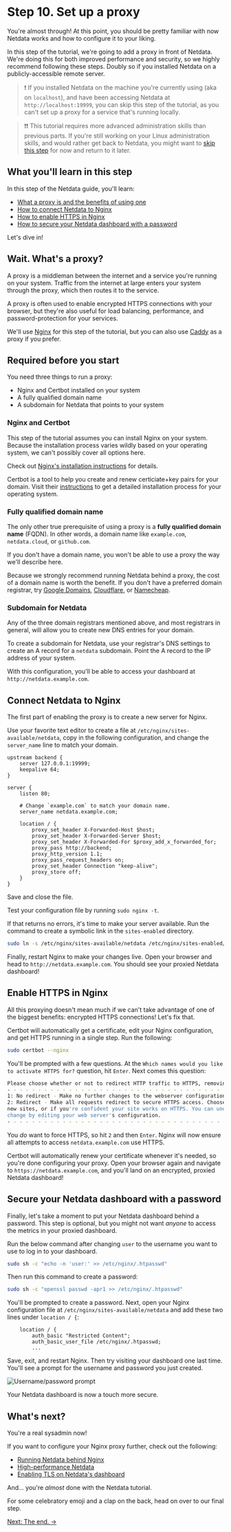 # Step 10. Set up a proxy

You're almost through! At this point, you should be pretty familiar with now Netdata works and how to configure it to
your liking.

In this step of the tutorial, we're going to add a proxy in front of Netdata. We're doing this for both improved
performance and security, so we highly recommend following these steps. Doubly so if you installed Netdata on a
publicly-accessible remote server.

> ❗ If you installed Netdata on the machine you're currently using (aka on `localhost`), and have been accessing Netdata
> at `http://localhost:19999`, you can skip this step of the tutorial, as you can't set up a proxy for a service that's
> running locally.

> ❗❗ This tutorial requires more advanced administration skills than previous parts. If you're still working on your
> Linux administration skills, and would rather get back to Netdata, you might want to [skip this
> step](step-99.md) for now and return to it later.

## What you'll learn in this step

In this step of the Netdata guide, you'll learn:

-   [What a proxy is and the benefits of using one](#wait-whats-a-proxy)
-   [How to connect Netdata to Nginx](#connect-netdata-to-nginx)
-   [How to enable HTTPS in Nginx](#enable-https-in-nginx)
-   [How to secure your Netdata dashboard with a password](#secure-your-netdata-dashboard-with-a-password)

Let's dive in!

## Wait. What's a proxy?

A proxy is a middleman between the internet and a service you're running on your system. Traffic from the internet at
large enters your system through the proxy, which then routes it to the service.

A proxy is often used to enable encrypted HTTPS connections with your browser, but they're also useful for load
balancing, performance, and password-protection for your services.

We'll use [Nginx](https://nginx.org/en/) for this step of the tutorial, but you can also use
[Caddy](https://caddyserver.com/) as a proxy if you prefer.

## Required before you start

You need three things to run a proxy:

-   Nginx and Certbot installed on your system
-   A fully qualified domain name
-   A subdomain for Netdata that points to your system

### Nginx and Certbot

This step of the tutorial assumes you can install Nginx on your system. Because the installation process varies wildly
based on your operating system, we can't possibly cover all options here. 

Check out [Nginx's installation
instructions](https://docs.nginx.com/nginx/admin-guide/installing-nginx/installing-nginx-open-source/) for details.

Certbot is a tool to help you create and renew certiciate+key pairs for your domain. Visit their
[instructions](https://certbot.eff.org/instructions) to get a detailed installation process for your operating system.

### Fully qualified domain name

The only other true prerequisite of using a proxy is a **fully qualified domain name** (FQDN). In other words, a domain
name like `example.com`, `netdata.cloud`, or `github.com`.

If you don't have a domain name, you won't be able to use a proxy the way we'll describe here.

Because we strongly recommend running Netdata behind a proxy, the cost of a domain name is worth the benefit. If you
don't have a preferred domain registrar, try [Google Domains](https://domains.google/),
[Cloudflare](https://www.cloudflare.com/products/registrar/), or [Namecheap](https://www.namecheap.com/).

### Subdomain for Netdata

Any of the three domain registrars mentioned above, and most registrars in general, will allow you to create new DNS
entries for your domain.

To create a subdomain for Netdata, use your registrar's DNS settings to create an A record for a `netdata` subdomain.
Point the A record to the IP address of your system.

With this configuration, you'll be able to access your dashboard at `http://netdata.example.com`.

## Connect Netdata to Nginx

The first part of enabling the proxy is to create a new server for Nginx.

Use your favorite text editor to create a file at `/etc/nginx/sites-available/netdata`, copy in the following
configuration, and change the `server_name` line to match your domain.

```nginx
upstream backend {
    server 127.0.0.1:19999;
    keepalive 64;
}

server {
    listen 80;

    # Change `example.com` to match your domain name.
    server_name netdata.example.com;

    location / {
        proxy_set_header X-Forwarded-Host $host;
        proxy_set_header X-Forwarded-Server $host;
        proxy_set_header X-Forwarded-For $proxy_add_x_forwarded_for;
        proxy_pass http://backend;
        proxy_http_version 1.1;
        proxy_pass_request_headers on;
        proxy_set_header Connection "keep-alive";
        proxy_store off;
    }
}
```

Save and close the file.

Test your configuration file by running `sudo nginx -t`.

If that returns no errors, it's time to make your server available. Run the command to create a symbolic link in the
`sites-enabled` directory.

```bash
sudo ln -s /etc/nginx/sites-available/netdata /etc/nginx/sites-enabled/netdata
```

Finally, restart Nginx to make your changes live. Open your browser and head to `http://netdata.example.com`. You should
see your proxied Netdata dashboard!

## Enable HTTPS in Nginx

All this proxying doesn't mean much if we can't take advantage of one of the biggest benefits: encrypted HTTPS
connections! Let's fix that.

Certbot will automatically get a certificate, edit your Nginx configuration, and get HTTPS running in a single step. Run
the following:

```bash
sudo certbot --nginx
```

You'll be prompted with a few questions. At the `Which names would you like to activate HTTPS for?` question, hit
`Enter`. Next comes this question:

```bash
Please choose whether or not to redirect HTTP traffic to HTTPS, removing HTTP access.
- - - - - - - - - - - - - - - - - - - - - - - - - - - - - - - - - - - - - - - -
1: No redirect - Make no further changes to the webserver configuration.
2: Redirect - Make all requests redirect to secure HTTPS access. Choose this for
new sites, or if you're confident your site works on HTTPS. You can undo this
change by editing your web server's configuration.
- - - - - - - - - - - - - - - - - - - - - - - - - - - - - - - - - - - - - - - -
```

You _do_ want to force HTTPS, so hit `2` and then `Enter`. Nginx will now ensure all attempts to access
`netdata.example.com` use HTTPS.

Certbot will automatically renew your certificate whenever it's needed, so you're done configuring your proxy. Open your
browser again and navigate to `https://netdata.example.com`, and you'll land on an encrypted, proxied Netdata dashboard!

## Secure your Netdata dashboard with a password

Finally, let's take a moment to put your Netdata dashboard behind a password. This step is optional, but you might not
want _anyone_ to access the metrics in your proxied dashboard.

Run the below command after changing `user` to the username you want to use to log in to your dashboard.

```bash
sudo sh -c "echo -n 'user:' >> /etc/nginx/.htpasswd"
```

Then run this command to create a password:

```bash
sudo sh -c "openssl passwd -apr1 >> /etc/nginx/.htpasswd"
```

You'll be prompted to create a password. Next, open your Nginx configuration file at
`/etc/nginx/sites-available/netdata` and add these two lines under `location / {`:

```nginx
    location / {
        auth_basic "Restricted Content";
        auth_basic_user_file /etc/nginx/.htpasswd;
        ...
```

Save, exit, and restart Nginx. Then try visiting your dashboard one last time. You'll see a prompt for the username and
password you just created.

![Username/password
prompt](https://user-images.githubusercontent.com/1153921/67431031-5320bf80-f598-11e9-9573-f9f9912f1ef6.png)

Your Netdata dashboard is now a touch more secure.

## What's next?

You're a real sysadmin now!

If you want to configure your Nginx proxy further, check out the following:

-   [Running Netdata behind Nginx](https://docs.netdata.cloud/docs/running-behind-nginx/)
-   [High-performance Netdata](https://docs.netdata.cloud/docs/high-performance-netdata/)
-   [Enabling TLS on Netdata's dashboard](https://docs.netdata.cloud/web/server/#enabling-tls-support)

And... you're _almost_ done with the Netdata tutorial.

For some celebratory emoji and a clap on the back, head on over to our final step.

[Next: The end. &rarr;](step-99.md)

